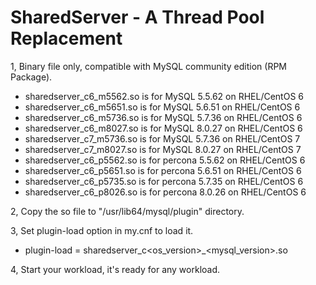 # SharedServer - A Thread Pool Replacement

1, Binary file only, compatible with MySQL community edition (RPM Package).

- sharedserver_c6_m5562.so is for MySQL 5.5.62 on RHEL/CentOS 6
- sharedserver_c6_m5651.so is for MySQL 5.6.51 on RHEL/CentOS 6
- sharedserver_c6_m5736.so is for MySQL 5.7.36 on RHEL/CentOS 6
- sharedserver_c6_m8027.so is for MySQL 8.0.27 on RHEL/CentOS 6
- sharedserver_c7_m5736.so is for MySQL 5.7.36 on RHEL/CentOS 7
- sharedserver_c7_m8027.so is for MySQL 8.0.27 on RHEL/CentOS 7
- sharedserver_c6_p5562.so is for percona 5.5.62 on RHEL/CentOS 6
- sharedserver_c6_p5651.so is for percona 5.6.51 on RHEL/CentOS 6
- sharedserver_c6_p5735.so is for percona 5.7.35 on RHEL/CentOS 6
- sharedserver_c6_p8026.so is for percona 8.0.26 on RHEL/CentOS 6

2, Copy the so file to "/usr/lib64/mysql/plugin" directory.

3, Set plugin-load option in my.cnf to load it.

- plugin-load = sharedserver_c<os_version>_<mysql_version>.so

4, Start your workload, it's ready for any workload.
